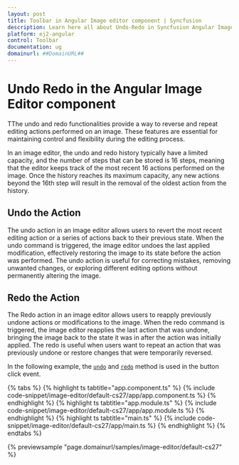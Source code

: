 ```yaml
---
layout: post
title: Toolbar in Angular Image editor component | Syncfusion
description: Learn here all about Undo-Redo in Syncfusion Angular Image editor component of Syncfusion Essential JS 2 and more.
platform: ej2-angular
control: Toolbar 
documentation: ug
domainurl: ##DomainURL##
---
```


# Undo Redo in the Angular Image Editor component

TThe undo and redo functionalities provide a way to reverse and repeat editing actions performed on an image. These features are essential for maintaining control and flexibility during the editing process. 

In an image editor, the undo and redo history typically have a limited capacity, and the number of steps that can be stored is 16 steps, meaning that the editor keeps track of the most recent 16 actions performed on the image. Once the history reaches its maximum capacity, any new actions beyond the 16th step will result in the removal of the oldest action from the history.

## Undo the Action

The undo action in an image editor allows users to revert the most recent editing action or a series of actions back to their previous state. When the undo command is triggered, the image editor undoes the last applied modification, effectively restoring the image to its state before the action was performed. The undo action is useful for correcting mistakes, removing unwanted changes, or exploring different editing options without permanently altering the image. 

## Redo the Action

The Redo action in an image editor allows users to reapply previously undone actions or modifications to the image. When the redo command is triggered, the image editor reapplies the last action that was undone, bringing the image back to the state it was in after the action was initially applied. The redo is useful when users want to repeat an action that was previously undone or restore changes that were temporarily reversed. 

In the following example, the [`undo`](https://ej2.syncfusion.com/angular/documentation/api/image-editor/#undo) and [`redo`](https://ej2.syncfusion.com/angular/documentation/api/image-editor/#redo) method is used in the button click event.

{% tabs %}
{% highlight ts tabtitle="app.component.ts" %}
{% include code-snippet/image-editor/default-cs27/app/app.component.ts %}
{% endhighlight %}
{% highlight ts tabtitle="app.module.ts" %}
{% include code-snippet/image-editor/default-cs27/app/app.module.ts %}
{% endhighlight %}
{% highlight ts tabtitle="main.ts" %}
{% include code-snippet/image-editor/default-cs27/app/main.ts %}
{% endhighlight %}
{% endtabs %}
  
{% previewsample "page.domainurl/samples/image-editor/default-cs27" %}

